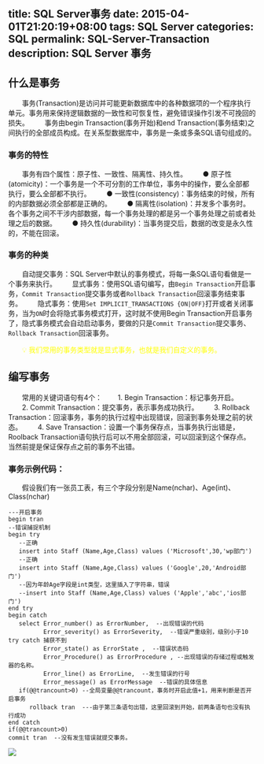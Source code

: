 title: SQL Server事务
date: 2015-04-01T21:20:19+08:00
tags: SQL Server
categories: SQL
permalink: SQL-Server-Transaction
description: SQL Server 事务
---
## 什么是事务
　　事务(Transaction)是访问并可能更新数据库中的各种数据项的一个程序执行单元。事务用来保持逻辑数据的一致性和可恢复性，避免错误操作引发不可挽回的损失。
　　事务由begin Transaction(事务开始)和end Transaction(事务结束)之间执行的全部成员构成。在关系型数据库中，事务是一条或多条SQL语句组成的。

### 事务的特性
　　事务有四个属性：原子性、一致性、隔离性、持久性。<!--more-->
　　● 原子性(atomicity)：一个事务是一个不可分割的工作单位，事务中的操作，要么全部都执行，要么全部都不执行。
　　● 一致性(consistency)：事务结束的时候，所有的内部数据必须全部都是正确的。
　　● 隔离性(isolation)：并发多个事务时。各个事务之间不干涉内部数据，每一个事务处理的都是另一个事务处理之前或者处理之后的数据。
　　● 持久性(durability)：当事务提交后，数据的改变是永久性的，不能在回滚。

### 事务的种类
　　自动提交事务：SQL Server中默认的事务模式，将每一条SQL语句看做是一个事务来执行。
　　显式事务：使用SQL语句编写，由`Begin Transaction`开启事务，`Commit Transaction`提交事务或者`Rollback Transaction`回滚事务结束事务。
　　隐式事务：使用`Set IMPLICIT_TRANSACTIONS {ON|OFF}`打开或者关闭事务，当为`ON`时会将隐式事务模式打开，这时就不使用Begin Transaction开启事务了，隐式事务模式会自动启动事务，要做的只是`Commit Transaction`提交事务、`Rollback Transaction`回滚事务。

　　<text style='color:yellow'>💡<text/> 我们常用的事务类型就是显式事务，也就是我们自定义的事务。

## 编写事务
　　常用的关键词语句有4个：
　　1. Begin Transaction：标记事务开启。
　　2. Commit Transaction：提交事务，表示事务成功执行。
　　3. Rollback Transaction：回滚事务，事务的执行过程中出现错误，回滚到事务处理之前的状态。
　　4. Save Transaction：设置一个事务保存点，当事务执行出错是，Roolback Transaction语句执行后可以不用全部回滚，可以回滚到这个保存点。当然前提是保证保存点之前的事务不出错。

### 事务示例代码：
　　假设我们有一张员工表，有三个字段分别是Name(nchar)、Age(int)、Class(nchar)

```
---开启事务
begin tran
--错误捕捉机制
begin try  
   --正确
   insert into Staff (Name,Age,Class) values ('Microsoft',30,'wp部门')
   --正确
   insert into Staff (Name,Age,Class) values ('Google',20,'Android部门')
   --因为年龄Age字段是int类型，这里插入了字符串，错误
   --insert into Staff (Name,Age,Class) values ('Apple','abc','ios部门')
end try
begin catch
   select Error_number() as ErrorNumber,  --出现错误的代码
          Error_severity() as ErrorSeverity,  --错误严重级别，级别小于10 try catch 捕获不到
          Error_state() as ErrorState ,  --错误状态码
          Error_Procedure() as ErrorProcedure , --出现错误的存储过程或触发器的名称。
          Error_line() as ErrorLine,  --发生错误的行号
          Error_message() as ErrorMessage  --错误的具体信息
   if(@@trancount>0) --全局变量@@trancount，事务时开启此值+1，用来判断是否开启事务
      rollback tran  ---由于第三条语句出错，这里回滚到开始，前两条语句也没有执行成功
end catch
if(@@trancount>0)
commit tran  --没有发生错误就提交事务。
```
![](http://ww2.sinaimg.cn/mw690/c55a7aeejw1f1d464k3i0j20o90hq7av.jpg)

